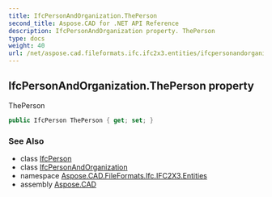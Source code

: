 ```yaml
---
title: IfcPersonAndOrganization.ThePerson
second_title: Aspose.CAD for .NET API Reference
description: IfcPersonAndOrganization property. ThePerson
type: docs
weight: 40
url: /net/aspose.cad.fileformats.ifc.ifc2x3.entities/ifcpersonandorganization/theperson/
---
```

## IfcPersonAndOrganization.ThePerson property

ThePerson

```csharp
public IfcPerson ThePerson { get; set; }
```

### See Also

* class [IfcPerson](../../ifcperson/)
* class [IfcPersonAndOrganization](../)
* namespace [Aspose.CAD.FileFormats.Ifc.IFC2X3.Entities](../../ifcpersonandorganization/)
* assembly [Aspose.CAD](../../../)


